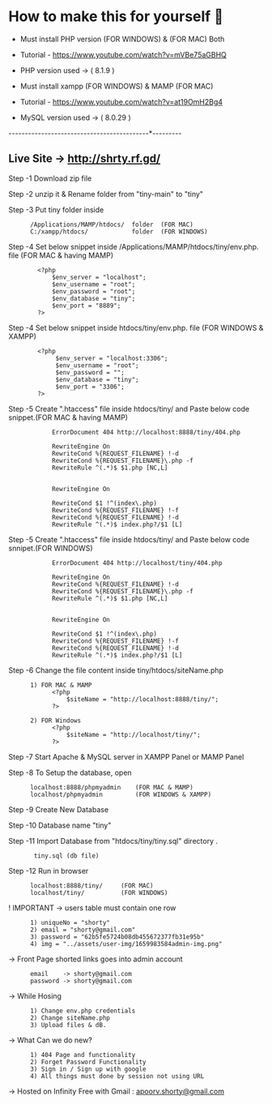 # How to make this for yourself 📖

- Must install PHP version (FOR WINDOWS) & (FOR MAC) Both
- Tutorial - https://www.youtube.com/watch?v=mVBe75aGBHQ
- PHP version used -> ( 8.1.9 )


- Must install xampp (FOR WINDOWS) & MAMP (FOR MAC) 
- Tutorial - https://www.youtube.com/watch?v=at19OmH2Bg4
- MySQL version used -> ( 8.0.29 )

-------*---------*---------*---------*---------*---------
## Live Site -> http://shrty.rf.gd/


Step -1   Download zip file 

Step -2   unzip it & Rename folder from "tiny-main" to "tiny"

Step -3   Put tiny folder inside 

          /Applications/MAMP/htdocs/  folder  (FOR MAC)
          C:/xampp/htdocs/            folder  (FOR WINDOWS)

Step -4   Set below snippet inside /Applications/MAMP/htdocs/tiny/env.php. file (FOR MAC & having MAMP)
          
            <?php
                $env_server = "localhost";
                $env_username = "root";
                $env_password = "root";
                $env_database = "tiny";
                $env_port = "8889";
            ?>

Step -4   Set below snippet inside htdocs/tiny/env.php. file (FOR WINDOWS & XAMPP)
          

            <?php
                 $env_server = "localhost:3306";
                 $env_username = "root";
                 $env_password = "";
                 $env_database = "tiny";
                 $env_port = "3306";
            ?>

Step -5   Create ".htaccess" file inside htdocs/tiny/ and Paste below code snippet.(FOR MAC & having MAMP)

                ErrorDocument 404 http://localhost:8888/tiny/404.php

                RewriteEngine On
                RewriteCond %{REQUEST_FILENAME} !-d
                RewriteCond %{REQUEST_FILENAME}\.php -f
                RewriteRule ^(.*)$ $1.php [NC,L]


                RewriteEngine On

                RewriteCond $1 !^(index\.php)
                RewriteCond %{REQUEST_FILENAME} !-f
                RewriteCond %{REQUEST_FILENAME} !-d
                RewriteRule ^(.*)$ index.php?/$1 [L]
                
                
Step -5   Create ".htaccess" file inside htdocs/tiny/ and Paste below code snnipet.(FOR WINDOWS)

                ErrorDocument 404 http://localhost/tiny/404.php

                RewriteEngine On
                RewriteCond %{REQUEST_FILENAME} !-d
                RewriteCond %{REQUEST_FILENAME}\.php -f
                RewriteRule ^(.*)$ $1.php [NC,L]


                RewriteEngine On

                RewriteCond $1 !^(index\.php)
                RewriteCond %{REQUEST_FILENAME} !-f
                RewriteCond %{REQUEST_FILENAME} !-d
                RewriteRule ^(.*)$ index.php?/$1 [L]
                
Step -6   Change the file content inside tiny/htdocs/siteName.php

          1) FOR MAC & MAMP
                <?php
                    $siteName = "http://localhost:8888/tiny/";
                ?>
                
          2) FOR Windows
                <?php
                    $siteName = "http://localhost/tiny/";
                ?>
                
Step -7   Start Apache & MySQL server in XAMPP Panel or MAMP Panel

Step -8   To Setup the database, open 

          localhost:8888/phpmyadmin    (FOR MAC & MAMP)
          localhost/phpmyadmin         (FOR WINDOWS & XAMPP)

Step -9   Create New Database 

Step -10   Database name  "tiny"

Step -11   Import Database from "htdocs/tiny/tiny.sql" directory . 

           tiny.sql (db file)

Step -12   Run in browser 

          localhost:8888/tiny/     (FOR MAC)
          localhost/tiny/          (FOR WINDOWS)

! IMPORTANT -> users table must contain one row 

          1) uniqueNo = "shorty"
          2) email = "shorty@gmail.com"
          3) password = "62b5fe5724b08db455672377fb31e95b"
          4) img = "../assets/user-img/1659983584admin-img.png"
          
-> Front Page shorted links goes into admin account 
          
          email    -> shorty@gmail.com
          password -> shorty@gmail.com

-> While Hosing

          1) Change env.php credentials
          2) Change siteName.php 
          3) Upload files & dB.
          
-> What Can we do new?
          
          1) 404 Page and functionality
          2) Forget Password Functionality
          3) Sign in / Sign up with google
          4) All things must done by session not using URL

-> Hosted on Infinity Free with Gmail : apoorv.shorty@gmail.com
